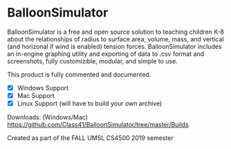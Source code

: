 # BalloonSimulator

BalloonSimulator is a free and open source solution to teaching children K-8 about the relationships of radius to surface area, volume, mass, and vertical (and horizonal if wind is enabled) tension forces. BalloonSimulator includes an in-engine graphing utility and exporting of data to .csv format and screenshots, fully customizible, modular, and simple to use.

This product is fully commented and documented. 

- [x] Windows Support
- [x] Mac Support
- [x] Linux Support (will have to build your own archive)

Downloads:
(Windows/Mac)
https://github.com/Class41/BalloonSimulator/tree/master/Builds

Created as part of the FALL UMSL CS4500 2019 semester
